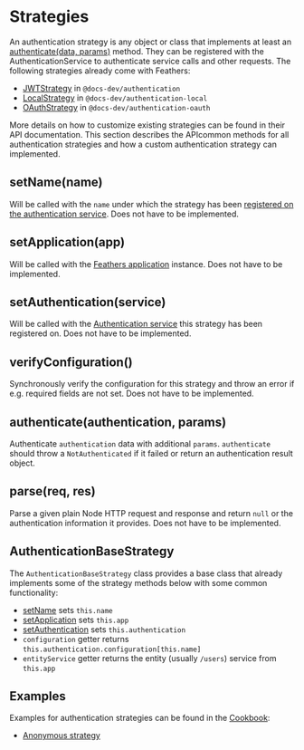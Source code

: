 # Strategies

An authentication strategy is any object or class that implements at least an [authenticate(data, params)]() method. They can be registered with the AuthenticationService to authenticate service calls and other requests. The following strategies already come with Feathers:

- [JWTStrategy](./jwt.md) in `@docs-dev/authentication`
- [LocalStrategy](./local.md) in `@docs-dev/authentication-local`
- [OAuthStrategy](./oauth.md) in `@docs-dev/authentication-oauth`

More details on how to customize existing strategies can be found in their  API documentation. This section describes the APIcommon methods for all authentication strategies and how a custom authentication strategy can implemented.

## setName(name)

Will be called with the `name` under which the strategy has been [registered on the authentication service](./service.md#register-name-strategy). Does not have to be implemented.

## setApplication(app)

Will be called with the [Feathers application](../application.md) instance.  Does not have to be implemented.

## setAuthentication(service)

Will be called with the [Authentication service](./service.md) this strategy has been registered on. Does not have to be implemented.

## verifyConfiguration()

Synchronously verify the configuration for this strategy and throw an error if e.g. required fields are not set. Does not have to be implemented.

## authenticate(authentication, params)

Authenticate `authentication` data with additional `params`. `authenticate` should throw a `NotAuthenticated` if it failed or return an authentication result object.

## parse(req, res)

Parse a given plain Node HTTP request and response and return `null` or the authentication information it provides. Does not have to be implemented.

## AuthenticationBaseStrategy

The `AuthenticationBaseStrategy` class provides a base class that already implements some of the strategy methods below with some common functionality:

- [setName](#setname-name) sets `this.name`
- [setApplication](#setapplication-app) sets `this.app`
- [setAuthentication](#setauthentication-service) sets `this.authentication`
- `configuration` getter returns `this.authentication.configuration[this.name]`
- `entityService` getter returns the entity (usually `/users`) service from `this.app`

## Examples

Examples for authentication strategies can be found in the [Cookbook](../../cookbook/):

- [Anonymous strategy](../../cookbook/authentication/anonymous.md)
